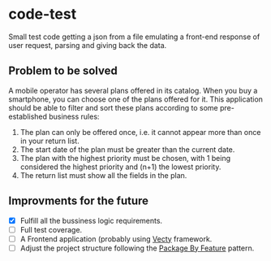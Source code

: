 # code-test
Small test code getting a json from a file emulating a front-end response of user request, parsing and giving back the data. 



## Problem to be solved

A mobile operator has several plans offered in its catalog. When you buy a smartphone, you can choose one of the plans offered for it. 
This application should be able to filter and sort these plans according to some pre-established business rules:
1. The plan can only be offered once, i.e. it cannot appear more than once in your return list.
2. The start date of the plan must be greater than the current date.
3. The plan with the highest priority must be chosen, with 1 being considered the highest priority and (n+1) the lowest priority.
4. The return list must show all the fields in the plan.



## Improvments for the future
- [x] Fulfill all the bussiness logic requirements.
- [ ] Full test coverage.
- [ ] A Frontend application (probably using [Vecty](https://github.com/hexops/vecty) framework.
- [ ] Adjust the project structure following the [Package By Feature](https://phauer.com/2020/package-by-feature/) pattern.
